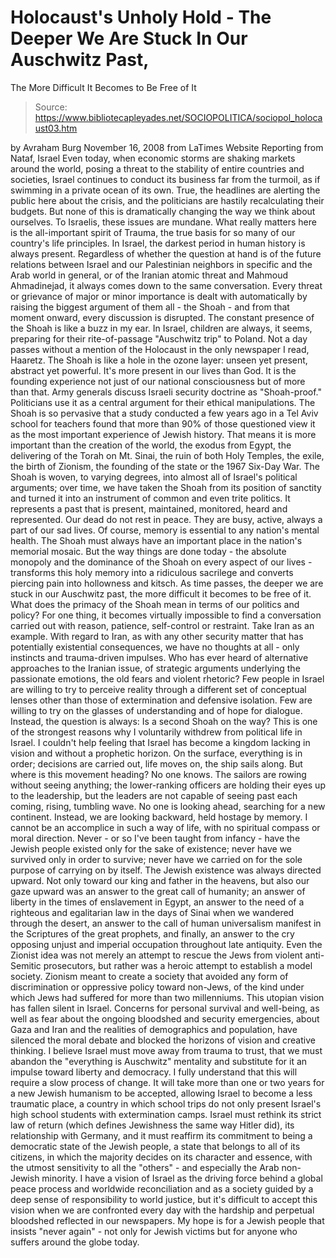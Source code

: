 # Holocaust's Unholy Hold - The Deeper We Are Stuck In Our Auschwitz Past, 
The More Difficult It Becomes to Be Free of It

> Source: https://www.bibliotecapleyades.net/SOCIOPOLITICA/sociopol_holocaust03.htm

by Avraham Burg
November 16, 2008
from
LaTimes Website
Reporting from Nataf, Israel
Even today, when economic storms are shaking
markets around the world, posing a threat to the stability of entire
countries and societies, Israel continues to conduct its business far from
the turmoil, as if swimming in a private ocean of its own. True, the
headlines are alerting the public here about the crisis, and the politicians
are hastily recalculating their budgets.
But none of this is dramatically changing the
way we think about ourselves.
To Israelis, these issues are mundane. What really matters here is the
all-important spirit of Trauma, the true basis for so many of our
country's life principles. In Israel, the darkest period in human history is
always present. Regardless of whether the question at hand is of the future
relations between Israel and our Palestinian neighbors in specific and the
Arab world in general, or of the Iranian atomic threat and Mahmoud
Ahmadinejad, it always comes down to the same conversation.
Every threat or grievance of major or minor
importance is dealt with automatically by raising the biggest argument of
them all -
the Shoah - and from that moment onward,
every discussion is disrupted.
The constant presence of the Shoah is like a buzz in my ear. In Israel,
children are always, it seems, preparing for their rite-of-passage
"Auschwitz trip" to Poland. Not a day passes without a mention of the
Holocaust in the only newspaper I read, Haaretz. The Shoah is like a
hole in the ozone layer: unseen yet present, abstract yet powerful. It's
more present in our lives than God.
It is the founding experience not just of our national consciousness but of
more than that. Army generals discuss Israeli security doctrine as "Shoah-proof."
Politicians use it as a central argument for their ethical manipulations.
The Shoah is so pervasive that a study conducted a few years ago in a Tel
Aviv school for teachers found that more than 90% of those questioned view
it as the most important experience of Jewish history. That means it is more
important than the creation of the world, the exodus from Egypt, the
delivering of the Torah on Mt. Sinai, the ruin of both Holy Temples, the
exile, the birth of Zionism, the founding of the state or the 1967 Six-Day
War.
The Shoah is woven, to varying degrees, into almost all of Israel's
political arguments; over time, we have taken the Shoah from its position of
sanctity and turned it into an instrument of common and even trite politics.
It represents a past that is present, maintained, monitored, heard and
represented.
Our dead do not rest in peace. They are busy,
active, always a part of our sad lives.
Of course, memory is essential to any nation's mental health. The Shoah must
always have an important place in the nation's memorial mosaic. But the way
things are done today - the absolute monopoly and the dominance of the Shoah
on every aspect of our lives - transforms this holy memory into a
ridiculous sacrilege and converts piercing pain into hollowness and kitsch.
As time passes, the deeper we are stuck in our
Auschwitz past, the more difficult it becomes to be free of it.
What does the primacy of the Shoah mean in terms of our politics and policy?
For one thing, it becomes virtually impossible
to find a conversation carried out with reason, patience, self-control or
restraint. Take Iran as an example. With regard to Iran, as with any other
security matter that has potentially existential consequences, we have no
thoughts at all - only instincts and trauma-driven impulses.
Who has ever heard of alternative approaches to
the Iranian issue, of strategic arguments underlying the passionate
emotions, the old fears and violent rhetoric?
Few people in Israel are willing to try to perceive reality through a
different set of conceptual lenses other than those of extermination and
defensive isolation. Few are willing to try on the glasses of understanding
and of hope for dialogue.
Instead, the question is always: Is a second
Shoah on the way?
This is one of the strongest reasons why I voluntarily withdrew from
political life in Israel. I couldn't help feeling that Israel has become a
kingdom lacking in vision and without a prophetic horizon. On the surface,
everything is in order; decisions are carried out, life moves on, the ship
sails along.
But where is this movement heading? No one
knows.
The sailors are rowing without seeing anything;
the lower-ranking officers are holding their eyes up to the leadership, but
the leaders are not capable of seeing past each coming, rising, tumbling
wave. No one is looking ahead, searching for a new continent. Instead, we
are looking backward, held hostage by memory.
I cannot be an accomplice in such a way of life, with no spiritual compass
or moral direction. Never - or so I've been taught from infancy - have the
Jewish people existed only for the sake of existence; never have we survived
only in order to survive; never have we carried on for the sole purpose of
carrying on by itself.
The Jewish existence was always directed upward. Not only toward our king
and father in the heavens, but also our gaze upward was an answer to the
great call of humanity; an answer of liberty in the times of enslavement
in Egypt, an answer to the need of a righteous and egalitarian law in
the days of Sinai when we wandered through the desert, an answer to
the call of human universalism manifest in the Scriptures of the
great prophets, and finally, an answer to the cry opposing unjust and
imperial occupation throughout late antiquity.
Even the Zionist idea was not merely an attempt to rescue the Jews
from violent anti-Semitic prosecutors, but rather was a heroic attempt to
establish a model society. Zionism meant to create a society that
avoided any form of discrimination or oppressive policy toward non-Jews, of
the kind under which Jews had suffered for more than two millenniums.
This utopian vision has fallen silent in Israel. Concerns for personal
survival and well-being, as well as fear about the ongoing bloodshed and
security emergencies, about Gaza and Iran and the realities of demographics
and population, have silenced the moral debate and blocked the horizons of
vision and creative thinking.
I believe Israel must move away from trauma to trust, that we must abandon
the "everything is Auschwitz" mentality and substitute for it an impulse
toward liberty and democracy.
I fully understand that this will require a slow process of change. It will
take more than one or two years for a new Jewish humanism to be accepted,
allowing Israel to become a less traumatic place, a country in which school
trips do not only present Israel's high school students with extermination
camps.
Israel must rethink its strict law of return
(which defines Jewishness the same way Hitler did), its relationship
with Germany, and it must reaffirm its commitment to being a democratic
state of the Jewish people, a state that belongs to all of its citizens, in
which the majority decides on its character and essence, with the utmost
sensitivity to all the "others" - and especially the Arab non-Jewish
minority.
I have a vision of Israel as the driving force behind a global peace process
and worldwide reconciliation and as a society guided by a deep sense of
responsibility to world justice, but it's difficult to accept this vision
when we are confronted every day with the hardship and perpetual bloodshed
reflected in
our newspapers.
My hope is for a Jewish people that insists
"never again" - not only for Jewish victims but for anyone who
suffers around the globe today.
